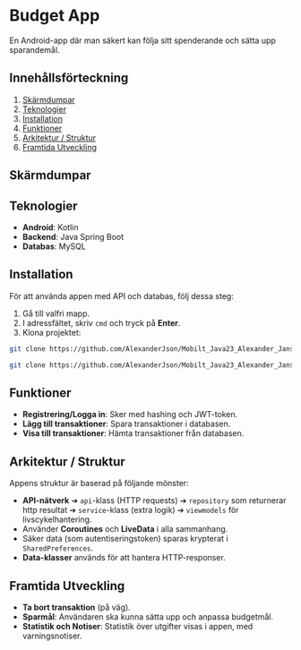 # Budget App

En Android-app där man säkert kan följa sitt spenderande och sätta upp sparandemål.

## Innehållsförteckning
1. [Skärmdumpar](#skärmdumpar)
2. [Teknologier](#teknologier)
3. [Installation](#installation)
4. [Funktioner](#funktioner)
5. [Arkitektur / Struktur](#arkitektur--struktur)
6. [Framtida Utveckling](#framtida-utveckling)

## Skärmdumpar


## Teknologier
- **Android**: Kotlin
- **Backend**: Java Spring Boot
- **Databas**: MySQL

## Installation
För att använda appen med API och databas, följ dessa steg:

1. Gå till valfri mapp.
2. I adressfältet, skriv `cmd` och tryck på **Enter**.
3. Klona projektet:
   
```bash
git clone https://github.com/AlexanderJson/Mobilt_Java23_Alexander_Jansson_API_intergration_v4
```

```bash
git clone https://github.com/AlexanderJson/Mobilt_Java23_Alexander_Jansson_API_intergrationv4-SPRING_API
```

## Funktioner
- **Registrering/Logga in**: Sker med hashing och JWT-token.
- **Lägg till transaktioner**: Spara transaktioner i databasen.
- **Visa till transaktioner**: Hämta transaktioner från databasen.


## Arkitektur / Struktur
Appens struktur är baserad på följande mönster:

- **API-nätverk** ➔ `api`-klass (HTTP requests) ➔ `repository` som returnerar http resultat ➔ `service`-klass (extra logik) ➔ `viewmodels` för livscykelhantering.
- Använder **Coroutines** och **LiveData** i alla sammanhang.
- Säker data (som autentiseringstoken) sparas krypterat i `SharedPreferences`.
- **Data-klasser** används för att hantera HTTP-responser.

## Framtida Utveckling
- **Ta bort transaktion** (på väg).
- **Sparmål**: Användaren ska kunna sätta upp och anpassa budgetmål.
- **Statistik och Notiser**: Statistik över utgifter visas i appen, med varningsnotiser.


